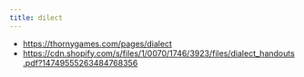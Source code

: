 ```yaml
---
title: dilect
---
```


- https://thornygames.com/pages/dialect
- https://cdn.shopify.com/s/files/1/0070/1746/3923/files/dialect_handouts.pdf?14749555263484768356